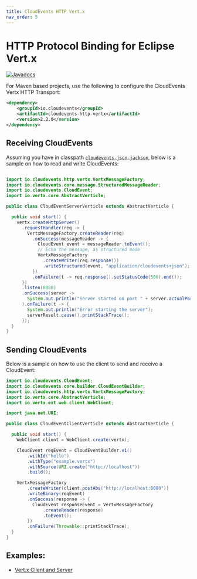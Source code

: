 ```yaml
---
title: CloudEvents HTTP Vert.x
nav_order: 5
---
```


# HTTP Protocol Binding for Eclipse Vert.x

[![Javadocs](http://www.javadoc.io/badge/io.cloudevents/cloudevents-http-vertx.svg?color=green)](http://www.javadoc.io/doc/io.cloudevents/cloudevents-http-vertx)

For Maven based projects, use the following to configure the CloudEvents Vertx
HTTP Transport:

```xml
<dependency>
    <groupId>io.cloudevents</groupId>
    <artifactId>cloudevents-http-vertx</artifactId>
    <version>2.2.0</version>
</dependency>
```

## Receiving CloudEvents

Assuming you have in classpath [`cloudevents-json-jackson`](json-jackson.md),
below is a sample on how to read and write CloudEvents:

```java

import io.cloudevents.http.vertx.VertxMessageFactory;
import io.cloudevents.core.message.StructuredMessageReader;
import io.cloudevents.CloudEvent;
import io.vertx.core.AbstractVerticle;

public class CloudEventServerVerticle extends AbstractVerticle {

  public void start() {
    vertx.createHttpServer()
      .requestHandler(req -> {
        VertxMessageFactory.createReader(req)
          .onSuccess(messageReader -> {
            CloudEvent event = messageReader.toEvent();
            // Echo the message, as structured mode
            VertxMessageFactory
              .createWriter(req.response())
              .writeStructured(event, "application/cloudevents+json");
          })
          .onFailure(t -> req.response().setStatusCode(500).end());
      })
      .listen(8080)
      .onSuccess(server ->
        System.out.println("Server started on port " + server.actualPort())
      ).onFailure(t -> {
        System.out.println("Error starting the server");
        serverResult.cause().printStackTrace();
      });
  }
}
```

## Sending CloudEvents

Below is a sample on how to use the client to send and receive a CloudEvent:

```java
import io.cloudevents.CloudEvent;
import io.cloudevents.core.builder.CloudEventBuilder;
import io.cloudevents.http.vertx.VertxMessageFactory;
import io.vertx.core.AbstractVerticle;
import io.vertx.ext.web.client.WebClient;

import java.net.URI;

public class CloudEventClientVerticle extends AbstractVerticle {

  public void start() {
    WebClient client = WebClient.create(vertx);

    CloudEvent reqEvent = CloudEventBuilder.v1()
        .withId("hello")
        .withType("example.vertx")
        .withSource(URI.create("http://localhost"))
        .build();

    VertxMessageFactory
        .createWriter(client.postAbs("http://localhost:8080"))
        .writeBinary(reqEvent)
        .onSuccess(response -> {
          CloudEvent responseEvent = VertxMessageFactory
              .createReader(response)
              .toEvent();
        })
        .onFailure(Throwable::printStackTrace);
  }
}
```

## Examples:

- [Vert.x Client and Server](https://github.com/cloudevents/sdk-java/tree/master/examples/vertx)
